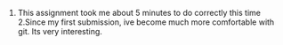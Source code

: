 1. This assignment took me about 5 minutes to do correctly this time
2.Since my first submission, ive become much more comfortable with git. Its very interesting.